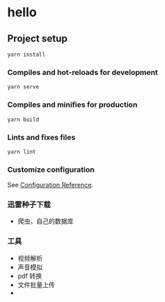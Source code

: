 <!--
 * @Author: sunji 2025506282@qq.com
 * @Date: 2022-06-29 15:20:26
 * @LastEditors: sunji 2025506282@qq.com
 * @LastEditTime: 2022-09-28 14:38:44
 * @FilePath: \front-end\README.md
 * @Description: 这是默认设置,请设置`customMade`, 打开koroFileHeader查看配置 进行设置: https://github.com/OBKoro1/koro1FileHeader/wiki/%E9%85%8D%E7%BD%AE
-->

# hello

## Project setup

```
yarn install
```

### Compiles and hot-reloads for development

```
yarn serve
```

### Compiles and minifies for production

```
yarn build
```

### Lints and fixes files

```
yarn lint
```

### Customize configuration

See [Configuration Reference](https://cli.vuejs.org/config/).

### 迅雷种子下载

- 爬虫，自己的数据库

### 工具

- 视频解析
- 声音模拟
- pdf 转换
- 文件批量上传
-
